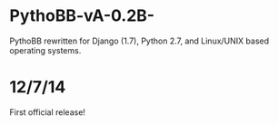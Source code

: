 PythoBB-vA-0.2B-
================

PythoBB rewritten for Django (1.7), Python 2.7, and Linux/UNIX based operating systems.

12/7/14
=======

First official release! 
